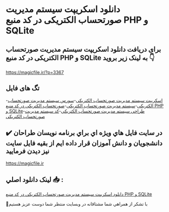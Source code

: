 # دانلود اسکریپت سیستم مدیریت صورتحساب الکتریکی در کد منبع PHP و SQLite

## برای دریافت دانلود اسکریپت سیستم مدیریت صورتحساب الکتریکی در کد منبع PHP و SQLite به لینک زیر بروید 👇

https://magicfile.ir/?p=3367

## تگ های فایل

-[اسکریپت سیستم مدیریت صورتحساب الکتریکی](https://magicfile.ir/product/%d8%a7%d8%b3%da%a9%d8%b1%db%8c%d9%be%d8%aa%d8%b3%db%8c%d8%b3%d8%aa%d9%85-%d9%85%d8%af%db%8c%d8%b1%db%8c%d8%aa-%d8%b5%d9%88%d8%b1%d8%aa%d8%ad%d8%b3%d8%a7%d8%a8-%d8%a7%d9%84%da%a9%d8%aa%d8%b1%db%8c%da%a9%db%8c-php-sqlite/)-[سورس سیستم مدیریت صورتحساب الکتریکی](https://magicfile.ir/product/%d8%a7%d8%b3%da%a9%d8%b1%db%8c%d9%be%d8%aa%d8%b3%db%8c%d8%b3%d8%aa%d9%85-%d9%85%d8%af%db%8c%d8%b1%db%8c%d8%aa-%d8%b5%d9%88%d8%b1%d8%aa%d8%ad%d8%b3%d8%a7%d8%a8-%d8%a7%d9%84%da%a9%d8%aa%d8%b1%db%8c%da%a9%db%8c-php-sqlite/)-[سیستم مدیریت صورتحساب الکتریکی](https://magicfile.ir/product/%d8%a7%d8%b3%da%a9%d8%b1%db%8c%d9%be%d8%aa%d8%b3%db%8c%d8%b3%d8%aa%d9%85-%d9%85%d8%af%db%8c%d8%b1%db%8c%d8%aa-%d8%b5%d9%88%d8%b1%d8%aa%d8%ad%d8%b3%d8%a7%d8%a8-%d8%a7%d9%84%da%a9%d8%aa%d8%b1%db%8c%da%a9%db%8c-php-sqlite/)-[صورتحساب الکتریکی در کد منبع PHP و SQLite](https://magicfile.ir/product/%d8%a7%d8%b3%da%a9%d8%b1%db%8c%d9%be%d8%aa%d8%b3%db%8c%d8%b3%d8%aa%d9%85-%d9%85%d8%af%db%8c%d8%b1%db%8c%d8%aa-%d8%b5%d9%88%d8%b1%d8%aa%d8%ad%d8%b3%d8%a7%d8%a8-%d8%a7%d9%84%da%a9%d8%aa%d8%b1%db%8c%da%a9%db%8c-php-sqlite/)-[طراحی سیستم مدیریت صورتحساب الکتریکی](https://magicfile.ir/product/%d8%a7%d8%b3%da%a9%d8%b1%db%8c%d9%be%d8%aa%d8%b3%db%8c%d8%b3%d8%aa%d9%85-%d9%85%d8%af%db%8c%d8%b1%db%8c%d8%aa-%d8%b5%d9%88%d8%b1%d8%aa%d8%ad%d8%b3%d8%a7%d8%a8-%d8%a7%d9%84%da%a9%d8%aa%d8%b1%db%8c%da%a9%db%8c-php-sqlite/)-[کد سیستم مدیریت صورتحساب الکتریکی](https://magicfile.ir/product/%d8%a7%d8%b3%da%a9%d8%b1%db%8c%d9%be%d8%aa%d8%b3%db%8c%d8%b3%d8%aa%d9%85-%d9%85%d8%af%db%8c%d8%b1%db%8c%d8%aa-%d8%b5%d9%88%d8%b1%d8%aa%d8%ad%d8%b3%d8%a7%d8%a8-%d8%a7%d9%84%da%a9%d8%aa%d8%b1%db%8c%da%a9%db%8c-php-sqlite/)

## ✔️ در سايت فايل هاي ويژه اي براي برنامه نويسان طراحان دانشجويان و دانش آموزان قرار داده ايم از بقيه فايل سايت نيز ديدن فرماييد

https://magicfile.ir


## لينک دانلود اصلي 📥 :

[دانلود اسکریپت سیستم مدیریت صورتحساب الکتریکی در کد منبع PHP و SQLite](https://magicfile.ir/product/%d8%a7%d8%b3%da%a9%d8%b1%db%8c%d9%be%d8%aa%d8%b3%db%8c%d8%b3%d8%aa%d9%85-%d9%85%d8%af%db%8c%d8%b1%db%8c%d8%aa-%d8%b5%d9%88%d8%b1%d8%aa%d8%ad%d8%b3%d8%a7%d8%a8-%d8%a7%d9%84%da%a9%d8%aa%d8%b1%db%8c%da%a9%db%8c-php-sqlite/) 


🙏با تشکر از همراهي شما مشتاقانه در وبسایت منتظر شما دوست عزیز هستیم

